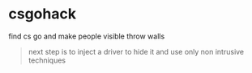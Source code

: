 # csgohack

find cs go and make people visible throw walls

> next step is to inject a driver to hide it and use only non intrusive techniques
